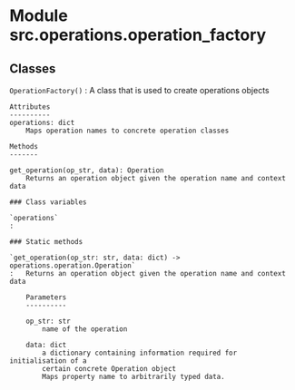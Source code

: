 Module src.operations.operation_factory
=======================================

Classes
-------

`OperationFactory()`
:   A class that is used to create operations objects
    
    Attributes
    ----------
    operations: dict
        Maps operation names to concrete operation classes
    
    Methods
    -------
    
    get_operation(op_str, data): Operation
        Returns an operation object given the operation name and context data

    ### Class variables

    `operations`
    :

    ### Static methods

    `get_operation(op_str: str, data: dict) ‑> operations.operation.Operation`
    :   Returns an operation object given the operation name and context data
        
        Parameters
        ----------
        
        op_str: str
            name of the operation
        
        data: dict
            a dictionary containing information required for initialisation of a
            certain concrete Operation object
            Maps property name to arbitrarily typed data.